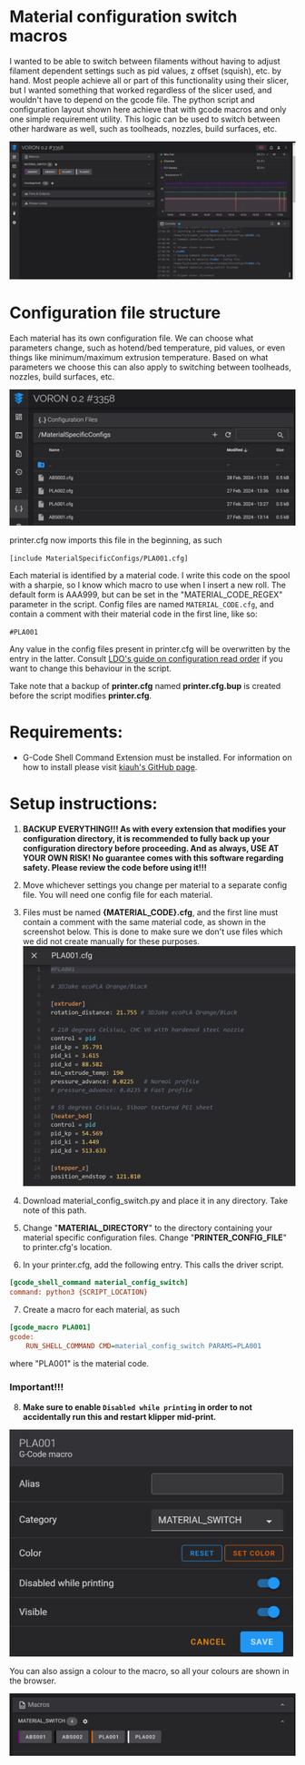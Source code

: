 # Material configuration switch macros

I wanted to be able to switch between filaments without having to adjust filament dependent
settings such as pid values, z offset (squish), etc. by hand.
Most people achieve all or part of this functionality using their slicer, but I wanted something that worked regardless of the slicer used, and wouldn't have to depend on the gcode file.
The python script and configuration layout shown here achieve that with gcode macros and only one simple requirement utility.
This logic can be used to switch between other hardware as well, such as toolheads, nozzles, build surfaces, etc.

![](images/browserViewFull.PNG "")

# Configuration file structure
Each material has its own configuration file.
We can choose what parameters change, such as hotend/bed temperature, 
pid values, or even things like minimum/maximum extrusion temperature.
Based on what parameters we choose this can also apply to
switching between toolheads, nozzles, build surfaces, etc.

![](images/materialConfigView.PNG "")

printer.cfg now imports this file in the beginning, as such

`[include MaterialSpecificConfigs/PLA001.cfg]` 

Each material is identified by a material code. I write this code on the
spool with a sharpie, so I know which macro to use when I insert a new roll.
The default form is AAA999, but can be set in the "MATERIAL_CODE_REGEX" 
parameter in the script. Config files are named `MATERIAL_CODE.cfg`,
and contain a comment with their material code in the first line, like so:

`#PLA001`

Any value in the config files present in printer.cfg will be overwritten by the entry in 
the latter. Consult [LDO's guide on configuration read order](https://docs.ldomotors.com/en/guides/klipper_multi_cfg_guide#read-order)
if you want to change this behaviour in the script.

Take note that a backup of **printer.cfg** named **printer.cfg.bup** is created before the script modifies **printer.cfg**.

# Requirements:
- G-Code Shell Command Extension must be installed. 
For information on how to install please visit [kiauh's GitHub page](https://github.com/dw-0/kiauh/blob/master/docs/gcode_shell_command.md).

# Setup instructions:

  1. **BACKUP EVERYTHING!!! As with every extension that modifies your configuration directory,
it is recommended to fully back up your configuration directory before proceeding. And as 
always, USE AT YOUR OWN RISK! No guarantee comes with this software regarding safety.
Please review the code before using it!!!**

  2. Move whichever settings you change per material to a separate config file. You will need one config file for each material.

  3. Files must be named **{MATERIAL_CODE}.cfg**, and the first line must contain
    a comment with the same material code, as shown in the screenshot below. This is 
    done to make sure we don't use files which we did not create manually for these purposes.
![](images/materialSpecificConfig.PNG "")

  4. Download material_config_switch.py and place it in any directory. Take note of this path.

  5. Change "**MATERIAL_DIRECTORY**" to the directory containing your material specific configuration files.
Change "**PRINTER_CONFIG_FILE**" to printer.cfg's location.

  6. In your printer.cfg, add the following entry. This calls the driver script.
```cfg
[gcode_shell_command material_config_switch]
command: python3 {SCRIPT_LOCATION}
```

  7. Create a macro for each material, as such
```cfg
[gcode_macro PLA001]
gcode:
    RUN_SHELL_COMMAND CMD=material_config_switch PARAMS=PLA001
```
where "PLA001" is the material code.

### Important!!!
  8. **Make sure to enable `Disabled while printing` in order to not accidentally run 
this and restart klipper mid-print.**

<img src="images/macroSettings.PNG" alt="drawing" width="500"/>

You can also assign a colour to the macro, so all your colours are shown in the browser.

![](images/macroBrowserView.PNG "")